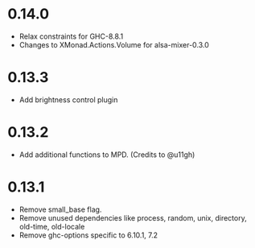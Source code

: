 # 0.14.0

* Relax constraints for GHC-8.8.1
* Changes to XMonad.Actions.Volume for alsa-mixer-0.3.0

# 0.13.3

* Add brightness control plugin

# 0.13.2

* Add additional functions to MPD. (Credits to @u11gh)

# 0.13.1

* Remove small_base flag.
* Remove unused dependencies like process, random, unix, directory, old-time, old-locale
* Remove ghc-options specific to 6.10.1, 7.2
